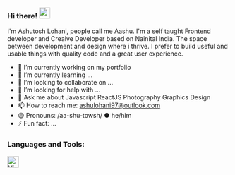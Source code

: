 ### Hi there! <img src="https://media.giphy.com/media/hvRJCLFzcasrR4ia7z/giphy.gif" width="25px">

I'm Ashutosh Lohani, people call me Aashu. I'm a self taught Frontend developer and Creaive Developer based on Nainital India. The space between development and design where i thrive. I prefer to build useful and usable things with quality code and a great user experience.

- 🔭 I’m currently working on my portfolio 
- 🌱 I’m currently learning ...
- 👯 I’m looking to collaborate on ...
- 🤔 I’m looking for help with ...
- 💬 Ask me about Javascript ReactJS Photography Graphics Design
- 📫 How to reach me: ashulohani97@outlook.com 
- 😄 Pronouns: /aa-shu-towsh/ ● he/him
- ⚡ Fun fact: ...



### Languages and Tools:

<img align="left" alt="Visual Studio Code" width="26px" src="https://cdn.jsdelivr.net/gh/devicons/devicon/icons/vscode/vscode-original.svg" style="padding-right:10px;" />

